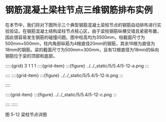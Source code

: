 # 钢筋混凝土梁柱节点三维钢筋排布实例

在本节中，我们将对下图所示三个典型钢筋混凝土梁柱节点的钢筋自动排布进行实验验证。在钢筋混凝土结构梁柱节点核心区，由于梁柱钢筋纵横交错且紧密布置，因此很容易发生钢筋的碰撞问题。图中柱高均为3500mm，柱截面尺寸为500mm×500mm，柱内角部纵筋为4根直径20mm的钢筋，其余16根为直径为18mm的钢筋。梁的截面尺寸为500mm×300mm，且有12根直径为18mm的纵向钢筋位于梁的顶部和底部。

:::::{grid} 3 1 1 1
::::{grid-item}
:::{figure} ../../_static/5/5.4/5-12-a.png
:::

::::
::::{grid-item}
:::{figure} ../../_static/5/5.4/5-12-b.png
:::

::::

::::{grid-item}
:::{figure} ../../_static/5/5.4/5-12-c.png
:::

::::
:::::
<div class="show-mid">图 5-12 梁柱节点详图</div>
<br>
<br>
